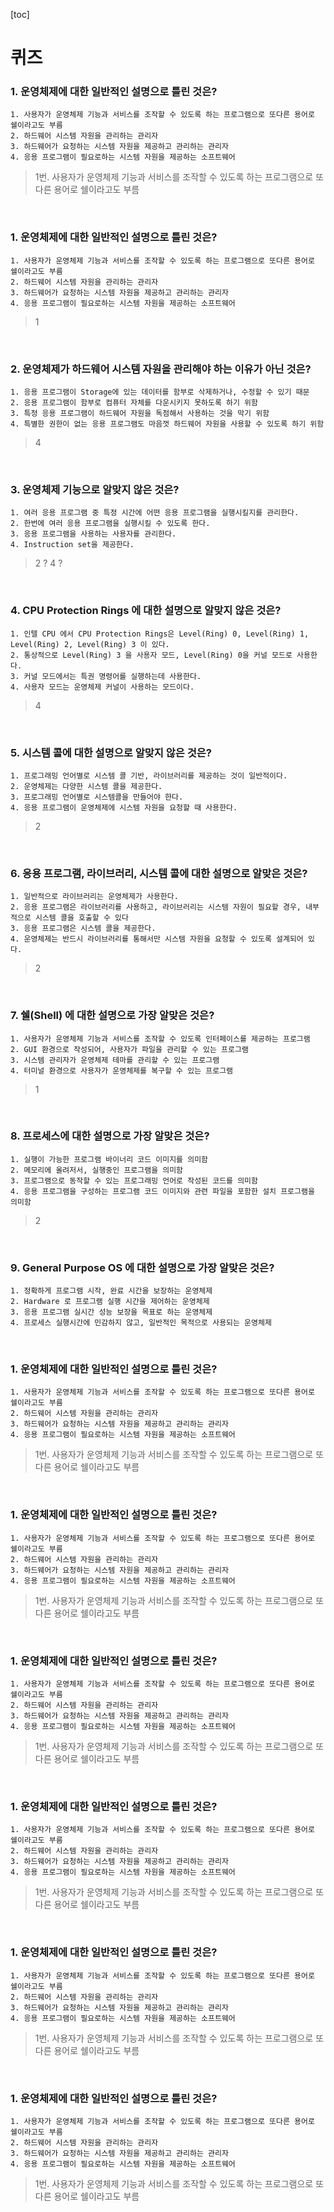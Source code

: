 [toc]

# 퀴즈

### 1. 운영체제에 대한 일반적인 설명으로  틀린 것은?

```
1. 사용자가 운영체제 기능과 서비스를 조작할 수 있도록 하는 프로그램으로 또다른 용어로 쉘이라고도 부름
2. 하드웨어 시스템 자원을 관리하는 관리자
3. 하드웨어가 요청하는 시스템 자원을 제공하고 관리하는 관리자
4. 응용 프로그램이 필요로하는 시스템 자원을 제공하는 소프트웨어
```

> 1번. 사용자가 운영체제 기능과 서비스를 조작할 수 있도록 하는 프로그램으로 또다른 용어로 쉘이라고도 부름

<br>

### 1. 운영체제에 대한 일반적인 설명으로  틀린 것은?

```
1. 사용자가 운영체제 기능과 서비스를 조작할 수 있도록 하는 프로그램으로 또다른 용어로 쉘이라고도 부름
2. 하드웨어 시스템 자원을 관리하는 관리자
3. 하드웨어가 요청하는 시스템 자원을 제공하고 관리하는 관리자
4. 응용 프로그램이 필요로하는 시스템 자원을 제공하는 소프트웨어
```

> 1

<br>

### 2. 운영체제가 하드웨어 시스템 자원을 관리해야 하는 이유가 아닌 것은? 

```
1. 응용 프로그램이 Storage에 있는 데이터를 함부로 삭제하거나, 수정할 수 있기 때문
2. 응용 프로그램이 함부로 컴퓨터 자체를 다운시키지 못하도록 하기 위함
3. 특정 응용 프로그램이 하드웨어 자원을 독점해서 사용하는 것을 막기 위함
4. 특별한 권한이 없는 응용 프로그램도 마음껏 하드웨어 자원을 사용할 수 있도록 하기 위함
```

> 4

<br>

### 3. 운영체제 기능으로 알맞지 않은 것은?

```
1. 여러 응용 프로그램 중 특정 시간에 어떤 응용 프로그램을 실행시킬지를 관리한다.
2. 한번에 여러 응용 프로그램을 실행시킬 수 있도록 한다.
3. 응용 프로그램을 사용하는 사용자를 관리한다.
4. Instruction set을 제공한다.
```

> 2 ? 4 ?



<br>

### 4. CPU Protection Rings 에 대한 설명으로 알맞지 않은 것은? 

```
1. 인텔 CPU 에서 CPU Protection Rings은 Level(Ring) 0, Level(Ring) 1, Level(Ring) 2, Level(Ring) 3 이 있다.
2. 통상적으로 Level(Ring) 3 을 사용자 모드, Level(Ring) 0을 커널 모드로 사용한다.
3. 커널 모드에서는 특권 명령어를 실행하는데 사용한다.
4. 사용자 모드는 운영체제 커널이 사용하는 모드이다.
```

> 4



<br>

### 5. 시스템 콜에 대한 설명으로 알맞지 않은 것은?

```
1. 프로그래밍 언어별로 시스템 콜 기반, 라이브러리를 제공하는 것이 일반적이다.
2. 운영체제는 다양한 시스템 콜을 제공한다.
3. 프로그래밍 언어별로 시스템콜을 만들어야 한다.
4. 응용 프로그램이 운영체제에 시스템 자원을 요청할 때 사용한다.
```

> 2



<br>

### 6. 응용 프로그램, 라이브러리, 시스템 콜에 대한 설명으로 알맞은 것은? 

```
1. 일반적으로 라이브러리는 운영체제가 사용한다.
2. 응용 프로그램은 라이브러리를 사용하고, 라이브러리는 시스템 자원이 필요할 경우, 내부적으로 시스템 콜을 호출할 수 있다
3. 응용 프로그램은 시스템 콜을 제공한다.
4. 운영체제는 반드시 라이브러리를 통해서만 시스템 자원을 요청할 수 있도록 설계되어 있다.
```

> 2

<br>

### 7. 쉘(Shell) 에 대한 설명으로 가장 알맞은 것은?

```
1. 사용자가 운영체제 기능과 서비스를 조작할 수 있도록 인터페이스를 제공하는 프로그램
2. GUI 환경으로 작성되어, 사용자가 파일을 관리할 수 있는 프로그램
3. 시스템 관리자가 운영체제 테마를 관리할 수 있는 프로그램
4. 터미널 환경으로 사용자가 운영체제를 복구할 수 있는 프로그램
```

> 1



<br>

### 8. 프로세스에 대한 설명으로 가장 알맞은 것은?

```
1. 실행이 가능한 프로그램 바이너리 코드 이미지를 의미함
2. 메모리에 올려저서, 실행중인 프로그램을 의미함
3. 프로그램으로 동작할 수 있는 프로그래밍 언어로 작성된 코드를 의미함
4. 응용 프로그램을 구성하는 프로그램 코드 이미지와 관련 파일을 포함한 설치 프로그램을 의미함
```

> 2



<br>

### 9. General Purpose OS 에 대한 설명으로 가장 알맞은 것은? 

```
1. 정확하게 프로그램 시작, 완료 시간을 보장하는 운영체제
2. Hardware 로 프로그램 실행 시간을 제어하는 운영체제
3. 응용 프로그램 실시간 성능 보장을 목표로 하는 운영체제
4. 프로세스 실행시간에 민감하지 않고, 일반적인 목적으로 사용되는 운영체제
```

> 



<br>

### 1. 운영체제에 대한 일반적인 설명으로  틀린 것은?

```
1. 사용자가 운영체제 기능과 서비스를 조작할 수 있도록 하는 프로그램으로 또다른 용어로 쉘이라고도 부름
2. 하드웨어 시스템 자원을 관리하는 관리자
3. 하드웨어가 요청하는 시스템 자원을 제공하고 관리하는 관리자
4. 응용 프로그램이 필요로하는 시스템 자원을 제공하는 소프트웨어
```

> 1번. 사용자가 운영체제 기능과 서비스를 조작할 수 있도록 하는 프로그램으로 또다른 용어로 쉘이라고도 부름

> 

<br>

### 1. 운영체제에 대한 일반적인 설명으로  틀린 것은?

```
1. 사용자가 운영체제 기능과 서비스를 조작할 수 있도록 하는 프로그램으로 또다른 용어로 쉘이라고도 부름
2. 하드웨어 시스템 자원을 관리하는 관리자
3. 하드웨어가 요청하는 시스템 자원을 제공하고 관리하는 관리자
4. 응용 프로그램이 필요로하는 시스템 자원을 제공하는 소프트웨어
```

> 1번. 사용자가 운영체제 기능과 서비스를 조작할 수 있도록 하는 프로그램으로 또다른 용어로 쉘이라고도 부름

> 

<br>

### 1. 운영체제에 대한 일반적인 설명으로  틀린 것은?

```
1. 사용자가 운영체제 기능과 서비스를 조작할 수 있도록 하는 프로그램으로 또다른 용어로 쉘이라고도 부름
2. 하드웨어 시스템 자원을 관리하는 관리자
3. 하드웨어가 요청하는 시스템 자원을 제공하고 관리하는 관리자
4. 응용 프로그램이 필요로하는 시스템 자원을 제공하는 소프트웨어
```

> 1번. 사용자가 운영체제 기능과 서비스를 조작할 수 있도록 하는 프로그램으로 또다른 용어로 쉘이라고도 부름

> 

<br>

### 1. 운영체제에 대한 일반적인 설명으로  틀린 것은?

```
1. 사용자가 운영체제 기능과 서비스를 조작할 수 있도록 하는 프로그램으로 또다른 용어로 쉘이라고도 부름
2. 하드웨어 시스템 자원을 관리하는 관리자
3. 하드웨어가 요청하는 시스템 자원을 제공하고 관리하는 관리자
4. 응용 프로그램이 필요로하는 시스템 자원을 제공하는 소프트웨어
```

> 1번. 사용자가 운영체제 기능과 서비스를 조작할 수 있도록 하는 프로그램으로 또다른 용어로 쉘이라고도 부름

> 

<br>

### 1. 운영체제에 대한 일반적인 설명으로  틀린 것은?

```
1. 사용자가 운영체제 기능과 서비스를 조작할 수 있도록 하는 프로그램으로 또다른 용어로 쉘이라고도 부름
2. 하드웨어 시스템 자원을 관리하는 관리자
3. 하드웨어가 요청하는 시스템 자원을 제공하고 관리하는 관리자
4. 응용 프로그램이 필요로하는 시스템 자원을 제공하는 소프트웨어
```

> 1번. 사용자가 운영체제 기능과 서비스를 조작할 수 있도록 하는 프로그램으로 또다른 용어로 쉘이라고도 부름

> 

<br>

### 1. 운영체제에 대한 일반적인 설명으로  틀린 것은?

```
1. 사용자가 운영체제 기능과 서비스를 조작할 수 있도록 하는 프로그램으로 또다른 용어로 쉘이라고도 부름
2. 하드웨어 시스템 자원을 관리하는 관리자
3. 하드웨어가 요청하는 시스템 자원을 제공하고 관리하는 관리자
4. 응용 프로그램이 필요로하는 시스템 자원을 제공하는 소프트웨어
```

> 1번. 사용자가 운영체제 기능과 서비스를 조작할 수 있도록 하는 프로그램으로 또다른 용어로 쉘이라고도 부름

















